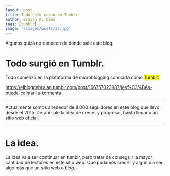 ```yaml
---
layout: post
title: Todo esto nació en Tumblr
author: Braian A. Diez
tags: [tumblr]
image: '/images/posts/35.jpg'
---
```


Algunos quizá no conocen de donde sale este blog. 

# Todo surgió en Tumblr.

Todo comenzó en la plataforma de microblogging conocida como <mark>Tumblr.</mark>

 <div class="tumblr-post" data-href="https://embed.tumblr.com/embed/post/e1HdtEo8eZbKi00wBX3KQg/166757023987" data-did="9bf3b6e29f8d0318a278013c15d0730526b712e8"><a href="https://elblogdebraian.tumblr.com/post/166757023987/jes%C3%BAs-puede-calmar-la-tormenta">https://elblogdebraian.tumblr.com/post/166757023987/jes%C3%BAs-puede-calmar-la-tormenta</a></div>  <script async src="https://assets.tumblr.com/post.js"></script>
 
 ---
 
 Actualmente somos alrededor de 8.000 seguidores en este blog que llevo desde el 2015. De ahí sale la idea de crecer y progresar, hasta llegar a un sitio web oficial.
 
 ---

# La idea.
 
 La idea va a ser continuar en tumblr, pero tratar de conseguir la mayor cantidad de lectores en este sitio web. Que  podamos crecer y algún día ser algo más que un sitio web o *blog*.